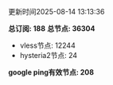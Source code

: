 更新时间2025-08-14 13:13:36

**总订阅: 188**
**总节点: 36304**
- vless节点: 12244
- hysteria2节点: 24

**google ping有效节点: 208**
